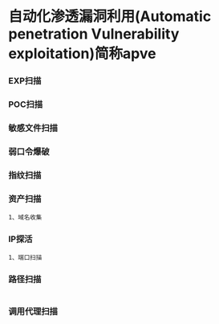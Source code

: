 # 自动化渗透漏洞利用(Automatic penetration Vulnerability exploitation)简称apve
### EXP扫描
### POC扫描
### 敏感文件扫描
### 弱口令爆破
### 指纹扫描
### 资产扫描
```
1、域名收集
```
### IP探活
```
1、端口扫描
```
### 路径扫描
```
```
### 调用代理扫描